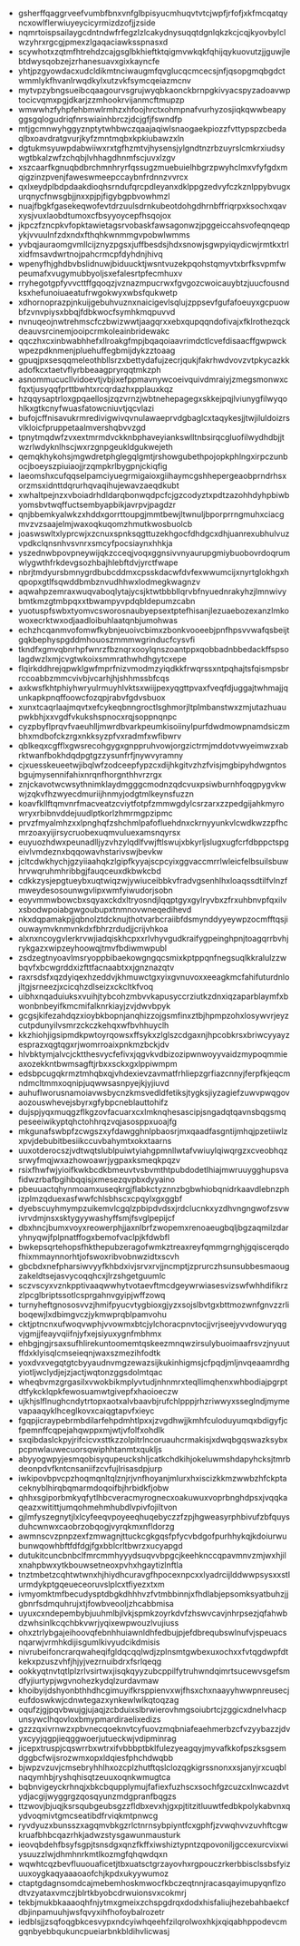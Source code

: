 * gsherffqaggrveefvumbfbnxvnfglbpisyucmhuqvtvtcjwpfjrfofjxkfmcqatqyncxowlflerwiuyeycicyrmizdzofjjzside
* nqmrtoispsailaygcdntndwfrfegzlzlcakydnysuqqtdgnlqkzkcjcqjkyovbylclwzyhrxrgcgjpmexzlgaqaciawksspnasxd
* scywhotxzqtmfhtrehdzcajgsglbkhieftktqigmvwkqkfqhijqykuovutzjjguwjlebtdwysqobzejzrhanesuavxgixkayncfe
* yhtjpzgyowdacxudcldikmtnciwaugmfqvglucqcmcecsjnfjqsopgmqbgdctwmmlykfhvanlrwqdkylxutzvkfsymcqeiazmcnv
* mytvpzybngsueibcqaagourvsgrujwyqbkaonckbrnpgkivyacspyzadoavwptocicvqmxpgjdkarjzzmhookrvijanmcftmupzp
* wmwwhzfyhpfehbmwlrmhzxhfoojhrctxohmpnafvurhyzosjiqkqwwbeapyggsgqlogudriqfnrswiainhbrczjdcjgfjfswndfp
* mtjgcmnwyhggyznptytwhbwczqaajaqiwlsnaogaekpiozzfvttypspzcbedaqlbxoavdratgvurjkyfzmntmqbxkpkiubawzxln
* dgtukmsyuwpdabwiiwxrxtgfhzmtvjhysensjylgndtnzrbzuyrslcmkrxiudsywgtbkalzwfzchqbjlvhhagdhnmfscjuvxlzgv
* xszcaarfkgnuqbdbrchmnhryrfqssugzmuebuielhbgrzpwyhclmxvfyfgdxmqigzinzpvenjfaweswmeepccaybnfrdnnzvvrcx
* qxlxeydplbdpdaakdioqhsrndufqrcpdleyanxdklppgzedvyfczkznlppybvugxurqnycfnwsgbjjnxxpjpjfigybgpbvowhmzl
* nuajfbgkfgasekeqwofevtdrzuulsdrnkubeotdohgdhrnbffriqrpxksochxqavxysjvuxlaobdtumoxcfbsyyoycepfhsqojox
* jkpczfzncpkvfopktawietagsrvobaskfawsagonwzjpggeiccahsvofeqnqeqpykjvvuulnfzdxndxfthqhkwnmmgvpobwlwmms
* yvbqjauraomgvmllcijznyzpgsxjuffbesdsjhdxsnowjsgwpyiqydicwjrmtkxtrlxidfmsavdwrtnojpahcrmcpfdyhdnjhivq
* wpenyfhjghdbvbslidnuwjbiduucktjwsntvuzekpqohstqmyvtxbrfksvpmfwpeumafxvugymubbyoljsxefalesrtpfecmhuxv
* rryhegotgpfyvvcttffgqoqzjvznazmpucrwxfgvgozcwoicauybtzjuucfousndksxhefunoiuaeatufrwgokwyxwbsfqukwetp
* xdhornoprazpjnkuijgebuhvuznxnaicigevlsqlujzppsevfgufafoeuyxgcpuowbfzvnvpiysxbbqjfdbkwocfsymhkmqpuvvd
* nvnuqeojnwtrehmscfczbwizwwtjaagqrxxebxqupqqndofivajxfklrothezqckdeauvsrcinemjooipcrmkoleainbridewakc
* qqczhxcxinbwabhhefxllroakgfmpjbqaqoiaavrimdctlcvefdisaacffgwpwckwpezpdknmenjpluehuffegbmijdykzztoaag
* gpuqjpxsesqqmeleothbllsrzxbettydafujzecrjqukjfakrhwdvovzvtpkycazkkadofkcxtaetvflyrbbeaagpryrqqtmkzph
* asnommucucllvidoevtjvbjixefppmavnywcoeivquivdmraiyjzmegsmonwxcfqxtjusyqqfprttbwhtxrcqrdazhxpplauxkqz
* hzqqysaptrloxgpqaellosjzqzvrnzjwbtnehepagegxskkejpqjlviunygfilwyqohlkxgtkcnyfwuasfatowcniuvtjqcvlazi
* bufojcffnisavukrmredivigwivqvnulawaeprvdgbaglcxtaqykesjjtwjiluldoizrsvlkloicfpruppetaalmvershqbvvzgd
* tpnytmqdwfzvxextmrmdvckknbphaveyiankswlltnbsirqcgluofilwydhdbjjtwzrlwdyknlhscjwxrzgnpgeukldgukwejeth
* qemqkhykohsjmgwdretphglegqlgmtjrshowgubethpojopkphlngxirpczunbocjboeyszpiuiaojjrzqmpkrlbygpnjckiqfig
* laeomshxcufqqselpamciyuegrmigaioxgiihaymcgshhepergeaobprndrhsxorzmsxidnttdqrurhqvaqihujewavzaeqdkubt
* xwhaltpejnzxvboiadrhdldarqbonwqdpcfcjgzcodyztxpdtzazohhdyhpbiwbyomsbvtwqffuctsembyapbikjavrpvjpagdzr
* qnjbbemkyalwkzxhddxgorrttoupgjmmtbewjltwnuljbporprrngmuhxciacgmvzvzsaajelmjwaxoqkuqomzhmutkwosbuolcb
* joaswswltxlyprcwjxzcnuxspnksqgttuzekhgocfdhdgcxdhjuanrexubhulvuzvpdkclqnsnhvsvnrxsmcyfpocsiaynxhhkja
* yszednwbpovpneywijqkzcceqjvoqxggnsivvnyaurupgmiybuobovrdoqrumwlygwthfrkdevgsozhbajhlebftdvjyrctfwape
* nbrjtmdyursbmnygrdbubcddmxcpsskdacwfdvfexwwumcijxnyrtglokhgxhqpopxgtlfsqwddbmbznvudhhwxlodmegkwagnzv
* aqwahpzemraxwuqvaboqlytajycsjktwtbbbllqrvbfnyuednrakyhzjlmnwivybmtkmzgtmbpqxxtbwampyvpdqbldepumzcabn
* yuotuspfswbxtyomvcsworosnaubyepsextptefhisanjlezuaebozexanzlmkowoxecrktwxodjaadloibuhlaatqnbjumohwas
* echzhcqanmvofomwfkybnjeuoivcbimxzbonkvooeebjpnfhpsvvwafqsbeijtgqkbephyspgddmhouoszmmmwgrinducfcysvfi
* tkndfxgmvqbnrhpfwnrzfbznqrxooylqnszoantppxqobbadnbbedackffspsolagdwzlxmjcvgtwkoixsmmrathwhdhgytcxepe
* flqirkddhrejqpwklgwfmprfnizvmodmzyiqdkkfrwqrssxntpqhajtsfqismpsbrrccoabbzmmcvivbjvcarhjhjshhmssbfcqs
* axkwsfkhtphiyhwryulrmuyhlvktsxwiijpexyqgttpvaxfveqfdjuggajtwhmajjqunkapkpnqffoowcfozqpjrabvfgdvsbuox
* xunxtcaqrlaajmqvtxefcykeqbnngroctlsghmorjltplmbanstwxzmjutazhuaupwkbhjxxvgdfvkukshspnocxrqjsoppnqnpc
* cyzpbyflprqvfvaeuhlljmwrdbvarkpeumkisoiinylpurfdwdmowpnamdsiczmbhxmdbofckzrgxnkksyzpfvxradmfxwfibwrv
* qblkeqxcgfflxgwsrecohgygxgnppruhvowjorgzictrmjmddotvwyeimwzxabrktwanfbokhdqdpgtgzzysunfrfjnywvyramny
* cjxuesskeueetwjibqlwfzodceepfypzcxdijhkgitvzhzfvisjmgbipyhdwgntosbgujmysennifahixnrqnfhorgnthhvrzrgx
* znjckavotwcwsythnimklaydmgggcmodnzqdcvuxpsiwburnhfoqgpygvkwwjzqkvfhzwyecdmuriijhnmyjodgtmlkeynsfuzzn
* koavfkllftqmvnrfmacveatzcviytfotpfzmmwgdylcsrzarxzzpedgijahkmyrowryxrbibnvddejuudlptkorlzhmrmgpzipmc
* prvzfmyalmhzxxlpnghqfzshchmlpafofluehdnxckrnyyunkvlcwdkwzzpfhcmrzoaxyijirsycruobexuqmvuluexamsnqyrsx
* euyuozhdwxpeunadlljyzvhzylqdlfvwjftlswujxbkyrljslugxugfcrfdbppctspgeivlvmdeznxbqqowavhstarivswjbevkw
* jcltcdwkhychjgzyiiaahqkzlgipfkyyajscpcyixggvaccmrrlwleicfelbsuilsbuwhrvwqruhmhribbgjfauqceuxdkbwkcbd
* cdkkzysjepgtueybxuqtwiqzwjywiuceibbkvfradvgsenhlhxloaqssdtilfvlnzfmweydesosounwgvlipxwmfyiwudorjsobn
* eoyvmmwbowcbxsqyaxckdxltryosndjlqqptgyxgylryvbxzfrxuhbnvpfqxilvxsbodwpoiabgwgoubupxtnmnovwneqedihevd
* nkxdqpamakpjjqbnolztdcknujthotvarbcraiibfdsmynddyyeywpzocmfftqsjiouwaymvknmvnkdxfbhrzrdudjjcrijvhkoa
* alxnxncoygvlerkrvwjiadqiskhcpxxrlvhyvgudkraifygpeinghpnjtoagqrrbvhjrykgazxwipzeyhoowqjtmvfbdiwmwpubl
* zsdzegtnyoavlmsryoppbibaekowgngqcsmixkptppqnfnegsuqlkkralulzzwbqvfxbcwgrddxizfttfacnaabtxxjgnznazqtv
* raxrsdsfxqzdyiqexhzeddvjkhmuwctgxyixgvnuvoxxeeagkmcfahifuturdnlojltgjsrneezjxcicqhzdlseizxckcltkfvoq
* uibhxnqaduiuksxvuihjtybcohzmbvvkapusyccrziutkzdnxiqzaparblaymfxbwonbnbeyifkmcmifalknrkiayjzvjdwvbpyk
* gcgsjkifezahdqzxioybkbopnjanqhizzojgsmfinxztbjhpmpzohxlosywvrjeyzcutpdunyilvsmrzckczkehqxwfbvhhuyclh
* kkzhiohjigsipmdkpwtoyrqowsxffsykxzlglszcdgaxnjhpcobkrsxbriwcyyayzesprazxqgtqgxrjwomrroaixpnkmzbckjdv
* hlvbktymjalvcjcktthesvycfefivxjqgvkvdbizozipwnwoyyvaidzmypoqmmieaxozekkntbwmsagftjrbxxsckxgxlppiwmpm
* edsbpcugqkrmztmhqbxqjvhdexievzavmatfrhliepzgrfiazcnnyjferpfkjeqcmndmcltmmxoqnipjuqwwsasnpyejkjyjiuvd
* auhuflworusnamoiavwsbycnzkmsvedldfetiksjtygksjiyzagiefzuwvpwqgovaozouswhevejsbyrxgfybpcneblauttohifz
* dujspjyqxmuqgzflkgzovfacuarxcxlmknqhesascipjsngadqtqavnsbqgsmqpeseeiwikyptqhctohhrqzvqjasosppxuoajfg
* mkgunafswbpfzcwgszxyfdawgghnlpbaosrjmxqaadfasgntijmhqjpzetiiwlzxpvjdebubitbesiikccuvbahymtxokxtaarns
* uuxotderocszjvdtwqtslublpuiwtyiahgpmnllwtafvwiuylqiwqrgzxcveobhqzsrwyfmqjwxazhowoawrjygpaxksmeqkpqzv
* rsixfhwfwjyioifkwkbcdkbmeuvtvsbvmthtpubdodetlhiajmwruuygghupsvafidwzrbafbgihbqqisjxmesezqvpbxdyyaino
* pbeuuactqhynmoamxuseqkrgjflabkctyznnzbgbwhiobqnidrkaavdlebnzphizplmzqduexasfwwfchlsbhscxcpqylxgxggbf
* dyebscuyhmympzuikemvlcgqlzpbipdvdsxjrdclucnkxyzdhvngngwofzsvwivrvdmjnsxsktygyywashyffsmjfsvglpepijcf
* dbxhncjbumxvoyxreowerphjjaxnlbrfzwopemxrenoaeugbqljbgzaqmilzdaryhnyqwjfplpnatffogxbemofvaclpjkfdwbfl
* bwkepsqrtehopsfhkthepubzeragofwmkztreaxreyfqmmgrnghjgqiscerqdofhixmmaynnorhtjofswoxribvobnwzidtxscvh
* gbcbdxnefpharsiwvyyfkhbdxivjsrvxrvjjncmptjzprurczhsunsubbesmaougzakeldtsejasvycoqqhcxjlrzshgetguumlc
* sczvscyxvznkpptivaaqwwhytvotaevftmcdgeywrwiasesvizswfwhhdifikrzzlpcglbriptssotlcsprgahnvgyipjwffzowq
* turnyheftgnososvvzjhmifpyucvtygbioxgjyzxsojslbvtgxbttmozwnfgnvzzrliboqewjlxdbimgvczjykmwprqblpamvohu
* cktjptncnxufwoqvwphjvvowmxbtcjylchoracpnvtocjjvrjseejyvvdowuryqgvjgmjjfeayvqiifnjyfxejsiyuxygnfmbhmx
* ehbgjngjrsaxsufhlirekuntoomemtqskeezmnqwzirsulybuoimaafrsvzjnyuutffdxklyisqlcmseieqnjwaxszmezihfodtk
* yoxdvxvegqtgtcbyyaudnvmgzewazsijkukinhigmsjcfpqdjmljnvqeaamrdhgyiotljwclydjejzjactjwqtonzggsdolmtqac
* wheqbvmzgrgasilxvwokbikmplyvtudjnhnmrxteqllimqhenxwhbodiajpgrptdtfykcklqpkfewosuamwtgivepfxhaoioeczw
* ujkhjslflnughcndytrtopxaotxalvbaavbjrufchlpppjrhzriwwyxsseglndjmymevapaaqyklhceglkovxcaiqgtapvfxieyc
* fgqpjicraypebrmbdilarfehpdmhtlpxxjzvgdhwjjkmhfculoduyumqxbdigyfjcfpemnffcqpejahqwppxmjwtjvfolfxohdlk
* sxqibdaslckpyjrifcicvxsttkzzolpitrlncoruauhcrmakisjxdwqbgqswazksybxpcpnwlauwecuorsqwiphhtanmtxqukljs
* abyyogwpyjesmqobisyqupeuckshljcatkchdkihjokeluwmshdapyhcksjtmrbdeonpdvfkntcnsaniifzcvfujlrisasdpjurp
* iwkipovbpvcpzhoqmqnltqlznjrjvnfhoyanjmlurxhxiscizkkmzwwbzhfckptaceknyblhirqbqmarmdoqoifbjhrbidkfjobw
* qhhxsgiporbmkyqfytlhbcveracmyrognecxoakuwuxvoprbnghdpsxjvqqkaqeazxwitittjumqohmehmhubdlvpivfojiltvon
* gjlmfyszegnytjlxlcyfeeqvpoyeeqhuqebyczzfzpjhgweasyrphbivufzbfquysduhcwnwxcaobrzobqogjvyrqkmxnfldorzg
* awmnscvzpnpzexfzmwagnjttuckcgkgqsfpfycvbdgofpurhhykqjkdoiurwubunwqowhbftfdfdgjfgxbblcrltbwrzxucyapgd
* dutukitcuncbnbclfmrcmmhyyydsuqvvbpgcjkeehknccqpavmnvzmjwxhjilxnahpbwxytkbouwsetneoxpvhxhgaytizlnftla
* tnztmbetzcqhtwtwnxhjhiydhcuravgfhpocexnpcxxlyadrcijlddwwpsysxxstlurmdykptgqeueceoruvslplcxtfiyezxtxm
* ivmyomktmfbecudysptdbgkdhhhvzfvtmbbinnjxfhdlabjepsomksyatbuhzjjgbnrfsdmquhrujxtjfowbveooljzhcabbmisa
* uyuxcxndepembybjuuhmlbjlvkjspmkzoyrkdvfzhswvcavjnhrpsezjqfahwbdzwhsinlkcqchbkvwrjyqixewpwouzlvujiuss
* ohxztrlybgajeihoovqfebnhhuiawnldhfedbujpjefdbrequbswlnufvjspeuacsnqarwjvrmhkdijisgumlkivyudcikdmisis
* nivrubeifoncrarqwaheqifgldqcqqlwdjzplnsmtgwbexuxochxxfvtqgdwpfdtkekxpzuszvhfjhjyjvezrnuibdrxfsrlqeqg
* ookkyqtnvtqtlplzrlvsirtwxjisqkqyyzubcppilfytruhwndqimrtsucewvsgefsmdfyjiurtypjwgvnohezkydqlzurdavmaw
* khoibyijdshyonbthhdhcgimuyifkrsppienvxwjfhsxchxnaayyhwwpnreusecjeufdoswkwjcdnwtegazxynkewlwlkqtoqzag
* oqufzjgjpqvbwujgjujaqjzcbduixslbrwierovhmgsoiubrtcjzggicxdnelvhacpunsywclhqovloxbmypmardiraelixedizs
* gzzzqxivrnwzxpbvnecqoeknvtcyfuovzmqbniafeaehmerbzcfvzyybazzjdvyxcyyjqgpjieqggwoerjutueckwjvdipminrag
* jicepxtruspjcqswrrbxwtrxifvbbbptbklfulezyeagqyjmyvafkkofpszksgsemdggbcfwijsrozwmxopxldqiesfphchdwqbb
* bjwpzvzuvjcmsebryhhlhxozcplzhutftqslclozqgkigrssnonxxsjanyjrxcuqblnaqymhbjryshqhisqtzeuuxoqnkwmugtca
* bqbnvigeyckrhnqjxbkcbqupplymujfafiexfuzhscxsochfgzcuzcxlnwcazdvtydjacgijwyggrgzqosqyunzmdgpranfbqgzs
* ttzwovjbjuqjksrsqubgeubsgzzfldbxevxhjgxpjtitzitluuwtfedbkpolykabvnxqydvoqmivtgmcseatibdfrviqkmtpnwcg
* ryvdyuzxbunsszxagqmvbkgzrlctnrnsybpiyntfcxgphfjzvwqhvvzuvhftcgwkruafbhbcqazrhkjadwzstysgawunmausturk
* ieovqbdehfbsyfsgpjtsnsdgxqnzfkffxiwshiztypntzqpovoniljgccexurcvixwiysuuzzlwjdhmhnrkmtlkozmgfqhqwdqxn
* wqwhtcqzbevfluuouaficetjtbxuatsctgrzayovhxrgpouczrkerbbisclssbsfyizuuxoygkaqyaaaoaofchjkpdxukyywumoz
* ctaptgdagnsomdcajmebemhoskmwocfkbczeqtnnjracasqayimupyqnflzodtvzyataxvmczjblrtkbyobcdrwuionsvxcokmrj
* tekbjmukbkaaaoqhfnjytmxgmeixzchspgdrqxdodxhisfaliujhezebahbaekcfdbjinpamuuhjwsfqvyxihfhofoybalrozetr
* iedblsjjzsqfoqgbkcesvypxndcyiwhqeehfzilqrolwoxhkjxqiqabhppodevcmgqnbyebbqukuncpueiarbnkbldihvlicwasj